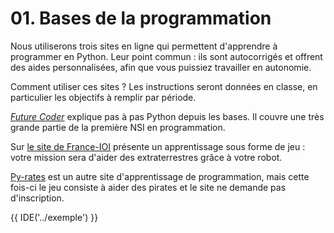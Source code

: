 # 01. Bases de la programmation

Nous utiliserons trois sites en ligne qui permettent d'apprendre à programmer en Python. Leur point commun : ils sont autocorrigés et offrent des aides personnalisées, afin que vous puissiez travailler en autonomie.

Comment utiliser ces sites ? Les instructions seront données en classe, en particulier les objectifs à remplir par période.

[*Future Coder*](https://fr.futurecoder.io) explique pas à pas Python depuis les bases. Il couvre une très grande partie de la première NSI en programmation.

Sur [le site de France-IOI](http://www.france-ioi.org/) présente un apprentissage sous forme de jeu : votre mission sera d'aider des extraterrestres grâce à votre robot.

[Py-rates](https://py-rates.org/) est un autre site d'apprentissage de programmation, mais cette fois-ci le jeu consiste à aider des pirates et le site ne demande pas d'inscription.

{{ IDE('../exemple') }}